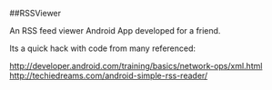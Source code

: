 ##RSSViewer

An RSS feed viewer Android App developed for a friend.

Its a quick hack with code from many referenced:

http://developer.android.com/training/basics/network-ops/xml.html
http://techiedreams.com/android-simple-rss-reader/
